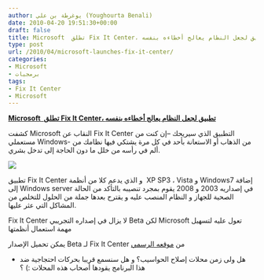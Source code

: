 ```yaml
---
author: يوغرطة بن علي (Youghourta Benali)
date: 2010-04-20 19:51:30+00:00
draft: false
title: Microsoft  تطلق Fix It Center، تطبيق لجعل النظام يعالج أخطاءه بنفسه
type: post
url: /2010/04/microsoft-launches-fix-it-center/
categories:
- Microsoft
- برمجيات
tags:
- Fix It Center
- Microsoft
---
```


[**Microsoft  تطلق Fix It Center، تطبيق لجعل النظام يعالج أخطاءه بنفسه**](http://www.it-scoop.com/2010/04/Microsoft-Launches-Fix-It-Center)


كشفت Microsoft النقاب عن Fix It Center التطبيق الذي سيريحك –إن كنت من مستعملي Windows- من الذهاب أو الاستعانة بأحد في كل مرة يشتكي فيها نظامك من ألم في رأسه من خلل ما دون الحاجة إلى تدخل بشري.

[![](http://www.it-scoop.com/wp-content/uploads/2010/04/fixit_logo_site.png)
](http://www.it-scoop.com/2010/04/Microsoft-Launches-Fix-It-Center)

تطبيق Fix It Center و الذي يدعم كلا من أنظمة  XP SP3 ، Vista و Windows7 إضافة إلى Windows server في إصداريه 2003 و 2008 يقوم بمجرد تنصيبه بالتأكد من الحالة الصحية للجهاز و النظام المنصب عليه و يقترح بعدها جملة من الحلول للتخلص من المشاكل التي عثر عليها.

Fix It Center لا يزال في إصداره التجريبي Beta لكن Microsoft تعول عليه لتسهيل مهمة استعمال أنظمتها

يمكن تحميل الإصدار Beta لـ Fix It Center من [موقعه الرسمي](http://fixitcenter.support.microsoft.com/Portal?ln=en-us)

- هل ولى زمن محلات إصلاح الحواسيب؟ و هل سنسمع قريبا بحركات احتجاجية ضد هذا البرنامج يقودها أصحاب هذه المحلات :) ؟
